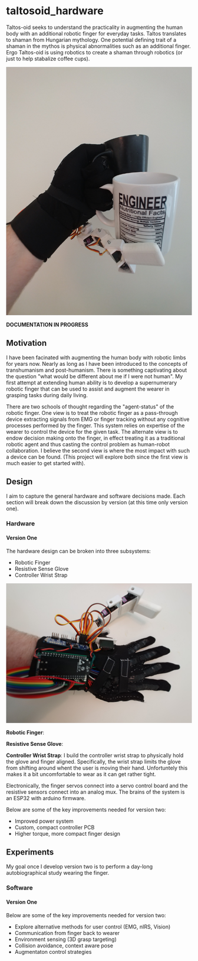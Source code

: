 # taltosoid_hardware
Taltos-oid seeks to understand the practicality in augmenting the human body with an additional robotic finger for everyday tasks. Taltos translates to shaman from Hungarian mythology. One potential defining trait of a shaman in the mythos is physical abnormalities such as an additional finger. Ergo Taltos-oid is using robotics to create a shaman through robotics (or just to help stabalize coffee cups).

![Picture shows a gloved hand holding a cup with thumb, index finger, and middle finger. A second cup is being held with the ring finger, pinky, and the supernumerary robotic opposable finger](./documentation/cup-hold.jpg?raw=true "Holding my coffee")


**DOCUMENTATION IN PROGRESS**


## Motivation
I have been facinated with augmenting the human body with robotic limbs for years now. Nearly as long as I have been introduced to the concepts of transhumanism and post-humanism. There is something captivating about the question "what would be different about me if I were not human". My first attempt at extending human ability is to develop a supernumerary robotic finger that can be used to assist and augment the wearer in grasping tasks during daily living.

There are two schools of thought regarding the "agent-status" of the robotic finger. One view is to treat the robotic finger as a pass-through device extracting signals from EMG or finger tracking without any cognitive processes performed by the finger. This system relies on expertise of the wearer to control the device for the given task. The alternate view is to endow decision making onto the finger, in effect treating it as a traditional robotic agent and thus casting the control problem as human-robot collaboration. I believe the second view is where the most impact with such a device can be found. (This project will explore both since the first view is much easier to get started with).

## Design
I aim to capture the general hardware and software decisions made. Each section will break down the discussion by version (at this time only version one).

### Hardware

#### Version One
The hardware design can be broken into three subsystems:
- Robotic Finger
- Resistive Sense Glove
- Controller Wrist Strap

![Picture shows a gloved hand with the robotic finger attached. Control board (ESP32) is also shown.](./documentation/top-view.jpg?raw=true "Version one hardware")

**Robotic Finger**:


**Resistive Sense Glove**:


**Controller Wrist Strap**:
I build the controller wrist strap to physically hold the glove and finger aligned. Specifically, the wrist strap limits the glove from shifting around whent the user is moving their hand. Unfortuntely this makes it a bit uncomfortable to wear as it can get rather tight.

Electronically, the finger servos connect into a servo control board and the resistive sensors connect into an analog mux. The brains of the system is an ESP32 with arduino firmware.


Below are some of the key improvements needed for version two:

- Improved power system
- Custom, compact controller PCB
- Higher torque, more compact finger design

## Experiments
My goal once I develop version two is to perform a day-long autobiographical study wearing the finger.

### Software

#### Version One

Below are some of the key improvements needed for version two:

- Explore alternative methods for user control (EMG, nIRS, Vision)
- Communication from finger back to wearer
- Environment sensing (3D grasp targeting)
- Collision avoidance, context aware pose
- Augmentaton control strategies
